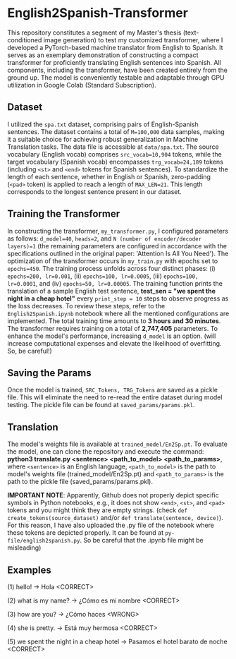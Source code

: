 # English2Spanish-Transformer

This repository constitutes a segment of my Master's thesis (text-conditioned image generation) to test my customized transformer, where I developed a PyTorch-based machine translator from English to Spanish. It serves as an exemplary demonstration of constructing a compact transformer for proficiently translating English sentences into Spanish. All components, including the transformer, have been created entirely from the ground up. The model is conveniently testable and adaptable through GPU utilization in Google Colab (Standard Subscription).

## Dataset

I utilized the `spa.txt` dataset, comprising pairs of English-Spanish sentences. The dataset contains a total of `M=100,000` data samples, making it a suitable choice for achieving robust generalization in Machine Translation tasks. The data file is accessible at `data/spa.txt`. The source vocabulary (English vocab) comprises `src_vocab=10,904` tokens, while the target vocabulary (Spanish vocab) encompasses `trg_vocab=24,189` tokens (including `<st>` and `<end>` tokens for Spanish sentences). To standardize the length of each sentence, whether in English or Spanish, zero-padding (`<pad>` token) is applied to reach a length of `MAX_LEN=21`. This length corresponds to the longest sentence present in our dataset.

## Training the Transformer

In constructing the transformer, `my_transformer.py`, I configured parameters as follows: `d_model=40`, `heads=2`, and `N (number of encoder/decoder layers)=1` (the remaining parameters are configured in accordance with the specifications outlined in the original paper: 'Attention Is All You Need'). The optimization of the transformer occurs in `my_train.py` with epochs set to `epochs=450`. The training process unfolds across four distinct phases: (i) `epochs=200, lr=0.001`, (ii) `epochs=100, lr=0.0005`, (iii) `epochs=100, lr=0.0001`, and (iv) `epochs=50, lr=0.00005`. The training function prints the translation of a sample English test sentence, **test_sen = "we spent the night in a cheap hotel"** every `print_step = 10` steps to observe progress as the loss decreases. To review these steps, refer to the `English2Spanish.ipynb` notebook where all the mentioned configurations are implemented. The total training time amounts to **3 hours and 30 minutes**. The transformer requires training on a total of **2,747,405** parameters. To enhance the model's performance, increasing `d_model` is an option. (will increase computational expenses and elevate the likelihood of overfitting. So, be careful!)

## Saving the Params

Once the model is trained, `SRC_Tokens, TRG_Tokens` are saved as a pickle file. This will eliminate the need to re-read the entire dataset during model testing. The pickle file can be found at `saved_params/params.pkl`.

## Translation

The model's weights file is available at `trained_model/En2Sp.pt`. To evaluate the model, one can clone the repository and execute the command: **python3 translate.py \<sentence> \<path_to_model> \<path_to_params>**, where `<sentence>` is an English language, `<path_to_model>` is the path to model's weights file (trained_model/En2Sp.pt) and `<path_to_params>` is the path to the pickle file (saved_params/params.pkl).

**IMPORTANT NOTE**: Apparently, Github does not properly depict specific symbols in Python notebooks, e.g., it does not show `<end>`, `<st>`, and `<pad>` tokens and you might think they are empty strings. (check `def create_tokens(source_dataset)` and/or `def translate(sentence, device)`). For this reason, I have also uploaded the .py file of the notebook where these tokens are depicted properly. It can be found at `py-file/english2spanish.py`. So be careful that the .ipynb file might be misleading)
## Examples

(1) hello! -> Hola                                \<CORRECT>

(2) what is my name? -> ¿Cómo es mi nombre        \<CORRECT>

(3) how are you? -> ¿Cómo haces                   \<WRONG>

(4) she is pretty. -> Está muy hermosa            \<CORRECT>

(5) we spent the night in a cheap hotel -> Pasamos el hotel barato de noche              \<CORRECT>
